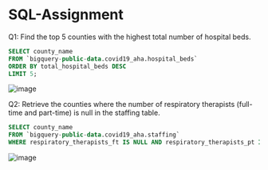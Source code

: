 # SQL-Assignment

Q1: Find the top 5 counties with the highest total number of hospital beds.
```sql
SELECT county_name
FROM `bigquery-public-data.covid19_aha.hospital_beds`
ORDER BY total_hospital_beds DESC
LIMIT 5;
```
![image](https://github.com/Varad2408/SQL-Assignment/assets/152723954/efca6e24-bcf2-44f5-94e2-48f67dfb1d63)


Q2: Retrieve the counties where the number of respiratory therapists (full-time and part-time) is null in the staffing table.
```sql
SELECT county_name
FROM `bigquery-public-data.covid19_aha.staffing`
WHERE respiratory_therapists_ft IS NULL AND respiratory_therapists_pt IS NULL;
```
![image](https://github.com/Varad2408/SQL-Assignment/assets/152723954/c0fafc26-510e-4f7e-b964-61560453c1a2)
